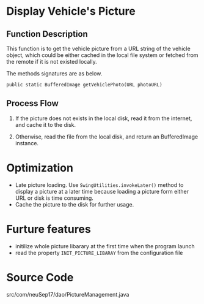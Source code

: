 # Display Vehicle's Picture 

## Function Description

This function is to get the vehicle picture from a URL string of the vehicle object, which could be either cached in the local file system or fetched from the remote if it is not existed locally.

 The methods signatures are as below.

`public static BufferedImage getVehiclePhoto(URL photoURL)`

## Process Flow

1. If the picture does not exists in the local disk, read it from the internet, and cache it to the disk.

2. Otherwise, read the file from the local disk, and return an BufferedImage instance.

# Optimization

* Late picture loading. Use `SwingUtilities.invokeLater()` method to display a picture at a later time because loading a picture form either URL or disk is time consuming.
* Cache the picture to the disk for further usage.

# Furture features

- initilize whole picture libarary at the first time when the program launch
- read the property `INIT_PICTURE_LIBARAY` from the configuration file

# Source Code

src/com/neuSep17/dao/PictureManagement.java